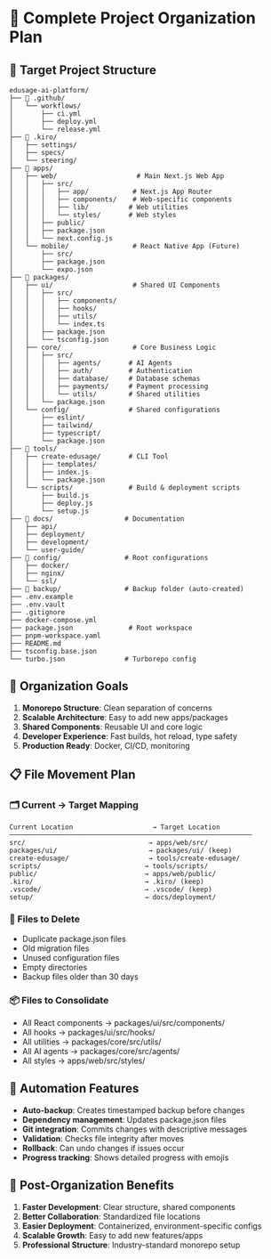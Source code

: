 # 🚀 Complete Project Organization Plan

## 📁 Target Project Structure
```
edusage-ai-platform/
├── 📂 .github/
│   └── workflows/
│       ├── ci.yml
│       ├── deploy.yml
│       └── release.yml
├── 📂 .kiro/
│   ├── settings/
│   ├── specs/
│   └── steering/
├── 📂 apps/
│   ├── web/                    # Main Next.js Web App
│   │   ├── src/
│   │   │   ├── app/           # Next.js App Router
│   │   │   ├── components/    # Web-specific components
│   │   │   ├── lib/          # Web utilities
│   │   │   └── styles/       # Web styles
│   │   ├── public/
│   │   ├── package.json
│   │   └── next.config.js
│   └── mobile/                # React Native App (Future)
│       ├── src/
│       ├── package.json
│       └── expo.json
├── 📂 packages/
│   ├── ui/                    # Shared UI Components
│   │   ├── src/
│   │   │   ├── components/
│   │   │   ├── hooks/
│   │   │   ├── utils/
│   │   │   └── index.ts
│   │   ├── package.json
│   │   └── tsconfig.json
│   ├── core/                  # Core Business Logic
│   │   ├── src/
│   │   │   ├── agents/       # AI Agents
│   │   │   ├── auth/         # Authentication
│   │   │   ├── database/     # Database schemas
│   │   │   ├── payments/     # Payment processing
│   │   │   └── utils/        # Shared utilities
│   │   └── package.json
│   └── config/               # Shared configurations
│       ├── eslint/
│       ├── tailwind/
│       ├── typescript/
│       └── package.json
├── 📂 tools/
│   ├── create-edusage/       # CLI Tool
│   │   ├── templates/
│   │   ├── index.js
│   │   └── package.json
│   └── scripts/              # Build & deployment scripts
│       ├── build.js
│       ├── deploy.js
│       └── setup.js
├── 📂 docs/                  # Documentation
│   ├── api/
│   ├── deployment/
│   ├── development/
│   └── user-guide/
├── 📂 config/                # Root configurations
│   ├── docker/
│   ├── nginx/
│   └── ssl/
├── 📂 backup/                # Backup folder (auto-created)
├── .env.example
├── .env.vault
├── .gitignore
├── docker-compose.yml
├── package.json              # Root workspace
├── pnpm-workspace.yaml
├── README.md
├── tsconfig.base.json
└── turbo.json               # Turborepo config
```

## 🎯 Organization Goals
1. **Monorepo Structure**: Clean separation of concerns
2. **Scalable Architecture**: Easy to add new apps/packages
3. **Shared Components**: Reusable UI and core logic
4. **Developer Experience**: Fast builds, hot reload, type safety
5. **Production Ready**: Docker, CI/CD, monitoring

## 📋 File Movement Plan

### 🗂️ Current → Target Mapping
```
Current Location                    → Target Location
─────────────────────────────────────────────────────────────
src/                               → apps/web/src/
packages/ui/                       → packages/ui/ (keep)
create-edusage/                    → tools/create-edusage/
scripts/                          → tools/scripts/
public/                           → apps/web/public/
.kiro/                            → .kiro/ (keep)
.vscode/                          → .vscode/ (keep)
setup/                            → docs/deployment/
```

### 🧹 Files to Delete
- Duplicate package.json files
- Old migration files
- Unused configuration files
- Empty directories
- Backup files older than 30 days

### 📦 Files to Consolidate
- All React components → packages/ui/src/components/
- All hooks → packages/ui/src/hooks/
- All utilities → packages/core/src/utils/
- All AI agents → packages/core/src/agents/
- All styles → apps/web/src/styles/

## 🔧 Automation Features
- **Auto-backup**: Creates timestamped backup before changes
- **Dependency management**: Updates package.json files
- **Git integration**: Commits changes with descriptive messages
- **Validation**: Checks file integrity after moves
- **Rollback**: Can undo changes if issues occur
- **Progress tracking**: Shows detailed progress with emojis

## 🚀 Post-Organization Benefits
1. **Faster Development**: Clear structure, shared components
2. **Better Collaboration**: Standardized file locations
3. **Easier Deployment**: Containerized, environment-specific configs
4. **Scalable Growth**: Easy to add new features/apps
5. **Professional Structure**: Industry-standard monorepo setup